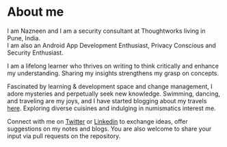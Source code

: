 # About me

I am Nazneen and I am a security consultant at Thoughtworks living in Pune, India. \
I am also an Android App Development Enthusiast, Privacy Conscious and Security Enthusiast.

I am a  lifelong learner who thrives on writing to think critically and enhance my understanding. Sharing my insights strengthens my grasp on concepts.

Fascinated by learning & development space and change management, I adore mysteries and perpetually seek new knowledge. Swimming, dancing, and traveling are my joys, and I have started blogging about my travels [here](https://myquestaroundtheworld.travel.blog/). Exploring diverse cuisines and indulging in numismatics interest me.

Connect with me on  [Twitter](https://twitter.com/nzneen) or [Linkedin](https://www.linkedin.com/in/nazneen-rupawalla-4b8a8a3b) to exchange ideas, offer suggestions on my notes and blogs. You are also welcome to share your input via pull requests on the repository.
